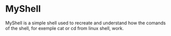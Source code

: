 # MyShell
MyShell is a simple shell used to recreate and understand how the comands of the shell, for exemple cat or cd from linux shell, work.
